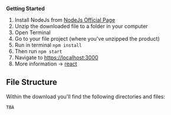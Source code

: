 

**Getting Started**

1.  Install NodeJs from [NodeJs Official Page](https://nodejs.org/en/?ref=creativetim)
2.  Unzip the downloaded file to a folder in your computer
3.  Open Terminal
4.  Go to your file project (where you've unzipped the product)
5.  Run in terminal `npm install`
6.  Then run `npm start`
7.  Navigate to [https://localhost:3000](https://localhost:3000)
8.  More information → [react](https://reactjs.org/docs/installation.html?ref=creativetim)


## File Structure

Within the download you'll find the following directories and files:
```
TBA
```

